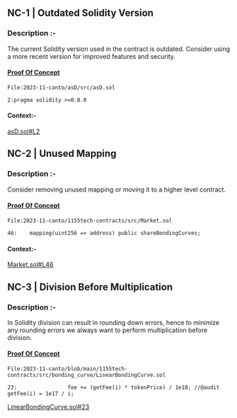 

## **NC-1** | Outdated Solidity Version

### **Description** :-

The current Solidity version used in the contract is outdated. Consider using a more recent version for improved features and security.

#### <ins>**Proof Of Concept**</ins>

```solidity
File:2023-11-canto/asD/src/asD.sol
```
```solidity
2:pragma solidity >=0.8.0
```
#### **Context**:-
[asD.sol#L2](https://github.com/code-423n4/2023-10-ethena/blob/main/asD/src/asD.sol#L2)

## **NC-2** | Unused Mapping
### **Description** :-

Consider removing unused mapping or moving it to a higher level contract.

#### <ins>Proof Of Concept</ins>


```solidity
File:2023-11-canto/1155tech-contracts/src/Market.sol
```

```solidity
46:    mapping(uint256 => address) public shareBondingCurves;
```
#### **Context**:-
[Market.sol#L46](https://github.com/code-423n4/2023-10-ethena/blob/main/1155tech-contracts/src/Market.sol#L46)

## **NC-3** | Division Before Multiplication
### **Description** :-

In Solidity division can result in rounding down errors, hence to minimize any rounding errors we always want to perform multiplication before division.

#### <ins>Proof Of Concept</ins>


```solidity
File:2023-11-canto/blob/main/1155tech-contracts/src/bonding_curve/LinearBondingCurve.sol
```

```solidity
23:                fee += (getFee(i) * tokenPrice) / 1e18; //@audit getFee(i) = 1e17 / i;
```

[LinearBondingCurve.sol#23](https://github.com/code-423n4/2023-11-canto/blob/main/1155tech-contracts/src/bonding_curve/LinearBondingCurve.sol#L23)